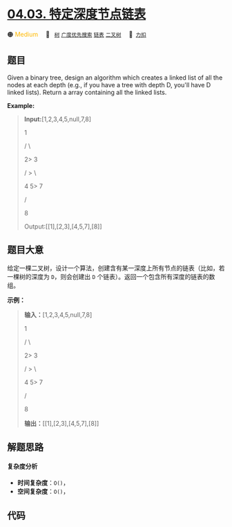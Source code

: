 # [04.03. 特定深度节点链表](https://2xiao.github.io/leetcode-js/interview/i_04.03.html)

🟠 <font color=#ffb800>Medium</font>&emsp; 🔖&ensp; [`树`](/tag/tree.md) [`广度优先搜索`](/tag/breadth-first-search.md) [`链表`](/tag/linked-list.md) [`二叉树`](/tag/binary-tree.md)&emsp; 🔗&ensp;[`力扣`](https://leetcode.cn/problems/list-of-depth-lcci)

## 题目

Given a binary tree, design an algorithm which creates a linked list of all
the nodes at each depth (e.g., if you have a tree with depth D, you'll have D
linked lists). Return a array containing all the linked lists.



**Example:**

> 
> 
> 
> 
> 
> **Input:**[1,2,3,4,5,null,7,8]
> 
> 
> 
> > 
> > 
> 1
> 
> > 
>    /  \ 
> 
> > 
>   2> 
> 3
> 
> > 
>  / \> 
> \ 
> 
> > 
> 4   5> 
> 7
> 
>    /
> 
>   8
> 
> 
> 
> Output:[[1],[2,3],[4,5,7],[8]]
> 
> 


## 题目大意

给定一棵二叉树，设计一个算法，创建含有某一深度上所有节点的链表（比如，若一棵树的深度为 `D`，则会创建出 `D`
个链表）。返回一个包含所有深度的链表的数组。



**示例：**

> 
> 
> 
> 
> 
> **输入：**[1,2,3,4,5,null,7,8]
> 
> 
> 
> > 
> > 
> 1
> 
> > 
>    /  \ 
> 
> > 
>   2> 
> 3
> 
> > 
>  / \> 
> \ 
> 
> > 
> 4   5> 
> 7
> 
>    /
> 
>   8
> 
> 
> 
> **输出：**[[1],[2,3],[4,5,7],[8]]
> 
> 


## 解题思路

#### 复杂度分析

- **时间复杂度**：`O()`，
- **空间复杂度**：`O()`，

## 代码

```javascript

```
